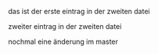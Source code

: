 das ist der erste eintrag in der zweiten datei

zweiter eintrag in der zweiten datei

nochmal eine änderung im master
